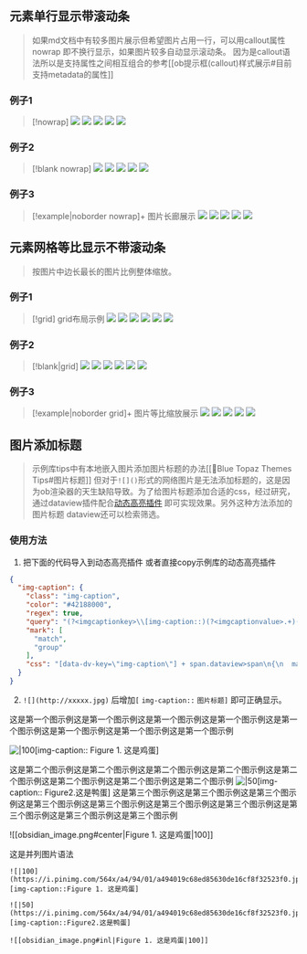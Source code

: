 ---
---

## 元素单行显示带滚动条

> 如果md文档中有较多图片展示但希望图片占用一行，可以用callout属性 nowrap 即不换行显示，如果图片较多自动显示滚动条。
> 因为是callout语法所以是支持属性之间相互组合的参考[[ob提示框(callout)样式展示#目前支持metadata的属性]]
### 例子1
> [!nowrap]
![](https://i.pinimg.com/564x/13/1f/e4/131fe4d97e3be0a49a5d07431a917d31.jpg)
![](https://i.pinimg.com/564x/84/6c/1c/846c1cab0d47dd7970f9a008eeebd68f.jpg)
![](https://s1.ax1x.com/2022/05/18/OI7Io9.png)
![](https://i.pinimg.com/564x/c5/0f/09/c50f09d991dfcfdbea600ff139739fd8.jpg)
![](https://i.pinimg.com/564x/84/6c/1c/846c1cab0d47dd7970f9a008eeebd68f.jpg)
### 例子2
> [!blank nowrap]
![](https://i.pinimg.com/564x/13/1f/e4/131fe4d97e3be0a49a5d07431a917d31.jpg)
![](https://i.pinimg.com/564x/84/6c/1c/846c1cab0d47dd7970f9a008eeebd68f.jpg)
![](https://s1.ax1x.com/2022/05/18/OI7Io9.png)
![](https://i.pinimg.com/564x/c5/0f/09/c50f09d991dfcfdbea600ff139739fd8.jpg)
![](https://i.pinimg.com/564x/84/6c/1c/846c1cab0d47dd7970f9a008eeebd68f.jpg)
### 例子3
> [!example|noborder nowrap]+ 图片长廊展示
![](https://i.pinimg.com/564x/13/1f/e4/131fe4d97e3be0a49a5d07431a917d31.jpg)
![](https://i.pinimg.com/564x/84/6c/1c/846c1cab0d47dd7970f9a008eeebd68f.jpg)
![](https://s1.ax1x.com/2022/05/18/OI7Io9.png)
![](https://i.pinimg.com/564x/c5/0f/09/c50f09d991dfcfdbea600ff139739fd8.jpg)
![](https://i.pinimg.com/564x/84/6c/1c/846c1cab0d47dd7970f9a008eeebd68f.jpg)

## 元素网格等比显示不带滚动条

> 按图片中边长最长的图片比例整体缩放。
### 例子1
> [!grid] grid布局示例 
![](https://i.pinimg.com/564x/13/1f/e4/131fe4d97e3be0a49a5d07431a917d31.jpg)
![](https://i.pinimg.com/564x/84/6c/1c/846c1cab0d47dd7970f9a008eeebd68f.jpg)
![](https://s1.ax1x.com/2022/05/18/OI7Io9.png)
![](https://i.pinimg.com/564x/84/6c/1c/846c1cab0d47dd7970f9a008eeebd68f.jpg)
![](https://i.pinimg.com/564x/c5/0f/09/c50f09d991dfcfdbea600ff139739fd8.jpg)
![](https://i.pinimg.com/564x/a4/94/01/a494019c68ed85630de16cf8f32523f0.jpg)


### 例子2

> [!blank|grid]
![](https://i.pinimg.com/564x/13/1f/e4/131fe4d97e3be0a49a5d07431a917d31.jpg)
![](https://i.pinimg.com/564x/84/6c/1c/846c1cab0d47dd7970f9a008eeebd68f.jpg)
![](https://s1.ax1x.com/2022/05/18/OI7Io9.png)
![](https://i.pinimg.com/564x/84/6c/1c/846c1cab0d47dd7970f9a008eeebd68f.jpg)
![](https://i.pinimg.com/564x/c5/0f/09/c50f09d991dfcfdbea600ff139739fd8.jpg)
![](https://i.pinimg.com/564x/a4/94/01/a494019c68ed85630de16cf8f32523f0.jpg)

### 例子3

> [!example|noborder grid]+ 图片等比缩放展示
![](https://i.pinimg.com/564x/13/1f/e4/131fe4d97e3be0a49a5d07431a917d31.jpg)
![](https://i.pinimg.com/564x/84/6c/1c/846c1cab0d47dd7970f9a008eeebd68f.jpg)
![](https://s1.ax1x.com/2022/05/18/OI7Io9.png)
![](https://i.pinimg.com/564x/c5/0f/09/c50f09d991dfcfdbea600ff139739fd8.jpg)
![](https://i.pinimg.com/564x/84/6c/1c/846c1cab0d47dd7970f9a008eeebd68f.jpg)


## 图片添加标题
>示例库tips中有本地嵌入图片添加图片标题的办法[[🥑Blue Topaz Themes Tips#图片标题]]
但对于`![]()`形式的网络图片是无法添加标题的，这是因为ob渲染器的天生缺陷导致。为了给图片标题添加合适的css，经过研究，通过dataview插件配合[动态高亮插件](obsidian://show-plugin?id=obsidian-dynamic-highlights)
即可实现效果。另外这种方法添加的图片标题 dataview还可以检索筛选。

### 使用方法

1. 把下面的代码导入到动态高亮插件 或者直接copy示例库的动态高亮插件
```json
{
  "img-caption": {
    "class": "img-caption",
    "color": "#42188000",
    "regex": true,
    "query": "(?<imgcaptionkey>\\[img-caption::)(?<imgcaptionvalue>.+)(?<imgcaptionbracket>\\])",
    "mark": [
      "match",
      "group"
    ],
    "css": "[data-dv-key=\"img-caption\"] + span.dataview>span\n{\n  margin: 0.5rem 0;\n  display: block;\n  caption-side: bottom;\n  text-align: center;\n  font-size: 0.85rem;\n}\n.dataview.inline-field-key[data-dv-key=\"img-caption\"] + .dataview.inline-field-value\n{\n  background-color:unset;\n  border-radius: 0px;\n  padding: 0;\n  font-family: var(--font-text);\n}\n\n\n.dataview.inline-field-key[data-dv-key=\"img-caption\"] \n{\n  display:none;\n  background-color:unset;\n  font-size: 0px;\n  padding:0;\n  border-radius: 0px;\n}\n\n.is-live-preview .cm-line:not(.cm-active) .imgcaptionkey\n{\n  display: none;}\n.is-live-preview  .cm-line:not(.cm-active) .imgcaptionbracket\n{\n  display: none;\n}\n.is-live-preview  .cm-line:not(.cm-active) .imgcaptionvalue\n{\n  display: block;\n  margin-bottom: 1em;\n  caption-side: bottom;\n  text-align: center;\n  font-size: 0.85rem;\n  color: var(--text-normal);\n  font-family: var(--font-text);\n}\n"
  }
}

```
2. `![](http://xxxxx.jpg)` 后增加`[` `img-caption::` `图片标题]` 即可正确显示。

这是第一个图示例这是第一个图示例这是第一个图示例这是第一个图示例这是第一个图示例这是第一个图示例这是第一个图示例这是第一个图示例

![|100](https://i.pinimg.com/564x/a4/94/01/a494019c68ed85630de16cf8f32523f0.jpg)[img-caption:: Figure 1. 这是鸡蛋]

这是第二个图示例这是第二个图示例这是第二个图示例这是第二个图示例这是第二个图示例这是第二个图示例这是第二个图示例这是第二个图示例
![|50](https://i.pinimg.com/564x/a4/94/01/a494019c68ed85630de16cf8f32523f0.jpg)[img-caption:: Figure2.这是鸭蛋]
这是第三个图示例这是第三个图示例这是第三个图示例这是第三个图示例这是第三个图示例这是第三个图示例这是第三个图示例这是第三个图示例这是第三个图示例这是第三个图示例

![[obsidian_image.png#center|Figure 1. 这是鸡蛋|100]] 


这是并列图片语法

```ad-flex
![|100](https://i.pinimg.com/564x/a4/94/01/a494019c68ed85630de16cf8f32523f0.jpg#inl)[img-caption::Figure 1. 这是鸡蛋]

![|50](https://i.pinimg.com/564x/a4/94/01/a494019c68ed85630de16cf8f32523f0.jpg#inl)[img-caption::Figure2.这是鸭蛋]

![[obsidian_image.png#inl|Figure 1. 这是鸡蛋|100]] 
```
